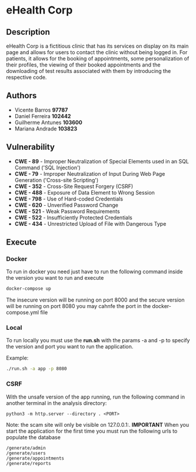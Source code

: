 # eHealth Corp 

## Description
eHealth Corp is a fictitious clinic that has its services on display on its main page and allows for users to contact the clinic without being logged in. For patients, it allows for the booking of appointments, some personalization of their profiles, the viewing of their booked appointments and the downloading of test results associated with them by introducing the respective code.
## Authors

- Vicente Barros **97787**
- Daniel Ferreira **102442**
- Guilherme Antunes **103600**
- Mariana Andrade **103823**

## Vulnerability 
 
 - **CWE - 89** - Improper Neutralization of Special Elements used in an SQL Command ('SQL Injection')
 - **CWE - 79** - Improper Neutralization of Input During Web Page Generation ('Cross-site Scripting')
 - **CWE - 352** - Cross-Site Request Forgery (CSRF)
 - **CWE - 488** - Exposure of Data Element to Wrong Session
 - **CWE - 798** - Use of Hard-coded Credentials
 - **CWE - 620** - Unverified Password Change
 - **CWE - 521** - Weak Password Requirements
 - **CWE - 522** - Insufficiently Protected Credentials
 - **CWE - 434** - Unrestricted Upload of File with Dangerous Type

## Execute

### Docker

To run in docker you need just have to run the following command inside the version you want to run and execute
```bash
docker-compose up
```
The insecure version will be running on port 8000 and the secure version will be running on port 8080 you may cahnfe the port in the docker-compose.yml file
### Local
To run locally you must use the **run.sh** with the params -a and -p to specify the version and port you want to run the application.

Example:
```bash
./run.sh -a app -p 8080

```
### CSRF

With the unsafe version of the app running, run the following command in another terminal in the analysis directory:

```shell
python3 -m http.server --directory . <PORT> 
```

Note: the scam site will only be visible on 127.0.0.1:<PORT>.
**IMPORTANT**
When you start the application for the first time you must run the following urls to populate the database

    /generate/admin
    /generate/users
    /generate/appointments
    /generate/reports

